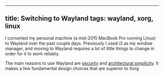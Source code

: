 ----
title: Switching to Wayland
tags: wayland, xorg, linux
----

I converted my personal machine (a mid-2015 MacBook Pro running Linux) to Wayland over the past couple days.
Previously I used i3 as my window manager, and moving to Wayland requires a lot of little things to change in order for it to work reliably.

The main reasons to use Wayland are
[security](http://www.mupuf.org/blog/2014/02/19/wayland-compositors-why-and-how-to-handle/#2-improving-the-security-of-x)
and
[architectural simplicity](https://wayland.freedesktop.org/architecture.html).
It makes a few fundamental design choices that are superior to Xorg
